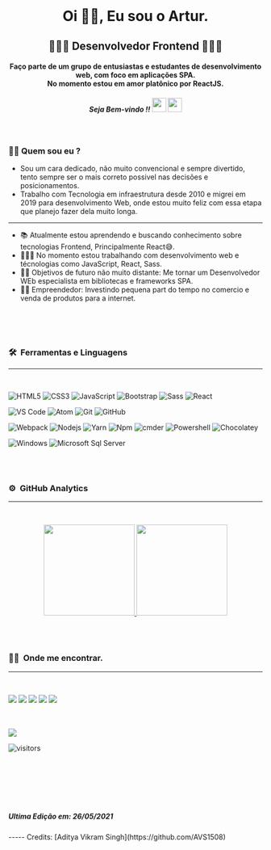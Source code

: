 
<br>
<h1 align="center">Oi 🖖🏾, Eu sou o Artur.</h1>
<h2 align="center"> 👨🏾‍💻 Desenvolvedor Frontend 👨🏾‍💻 </h2>
<h4 align="center">
  Faço parte de um grupo de entusiastas e estudantes de desenvolvimento web, com foco em aplicações SPA.<br>
  No momento estou em amor platônico por ReactJS.
  <br>
</h4>
<h5 align="center"> Seja Bem-vindo !!   <img src="https://media.giphy.com/media/hvRJCLFzcasrR4ia7z/giphy.gif" width="28"> <img src="https://emojis.slackmojis.com/emojis/images/1531849430/4246/blob-sunglasses.gif?1531849430" width="28"/></h3> <h5>
<br>
  
### 🧔🏿 Quem sou eu ?
- Sou um cara dedicado, não muito convencional e sempre divertido, tento sempre ser o mais correto possivel nas decisões e posicionamentos.
- Trabalho com Tecnologia em infraestrutura desde 2010 e migrei em 2019 para desenvolvimento Web, onde estou muito feliz com essa etapa que planejo fazer dela muito longa.

---
- 📚 Atualmente estou aprendendo e buscando conhecimento sobre tecnologias Frontend, Principalmente React😅.
- 👩🏿‍💻 No momento estou trabalhando com desenvolvimento web e técnologias como JavaScript, React, Sass.
- 💪🏿 Objetivos de futuro não muito distante: Me tornar um Desenvolvedor WEb especialista em bibliotecas e frameworks SPA.
- 🤝🏿 Empreendedor: Investindo pequena part do tempo no comercio e venda de produtos para a internet. 

<br>
<br>
<br>

### 🛠 &nbsp;Ferramentas e Linguagens 
---
<br>

![HTML5](https://img.shields.io/badge/-HTML5-%23E44D27?style=flat-square&logo=html5&logoColor=ffffff)
![CSS3](https://img.shields.io/badge/-CSS3-%231572B6?style=flat-square&logo=css3)
![JavaScript](https://img.shields.io/badge/-JavaScript-%23F7DF1C?style=flat-square&logo=javascript&logoColor=000000&labelColor=%23F7DF1C&color=%23FFCE5A)
![Bootstrap](https://img.shields.io/badge/-Bootstrap-563D7C?style=flat-square&logo=Bootstrap)
![Sass](https://img.shields.io/badge/-Sass-%23CC6699?style=flat-square&logo=sass&logoColor=ffffff)
![React](https://img.shields.io/badge/-React-61DAFB?style=flat-square&logo=react&logoColor=ffffff)

![VS Code](http://img.shields.io/badge/-VS%20Code-007ACC?style=flat-square&logo=visual-studio-code&logoColor=ffffff)
![Atom](https://img.shields.io/badge/-Atom-31df80?style=flat-square&logo=atom&logoColor=000000)
![Git](https://img.shields.io/badge/-Git-%23F05032?style=flat-square&logo=git&logoColor=%23ffffff)
![GitHub](https://img.shields.io/badge/-GitHub-181717?style=flat-square&logo=github)

![Webpack](https://img.shields.io/badge/-Webpack-ffffff?style=flat-square&logo=web-pack)
![Nodejs](https://img.shields.io/badge/-Nodejs-339933?style=flat-square&logo=Node.js&logoColor=ffffff)
![Yarn](https://img.shields.io/badge/-Yarn-ffffff?style=flat-square&logo=yarn)
![Npm](https://img.shields.io/badge/-npm-CB3837?style=flat-square&logo=npm)
![cmder](https://img.shields.io/badge/-cmder-181717?style=flat-square)
![Powershell](http://img.shields.io/badge/-Powershell-5391FE?style=flat-square&logo=powershell&logoColor=ffffff)
![Chocolatey](https://img.shields.io/badge/-Chocolatey-6a2d12?style=flat-square&logo=chocolatey)

![Windows](http://img.shields.io/badge/-Windows-0078D6?style=flat-square&logo=windows&logoColor=ffffff)
![Microsoft Sql Server](https://img.shields.io/badge/-Sql%20Server-CC2927?style=flat-square&logo=microsoft-sql-server&logoColor=ffffff)

<br>
<br>

### ⚙️ &nbsp;GitHub Analytics
---
<br>
<p align="center">
<a href="https://github.com/AVS1508">
  <img height="180em" src="https://github-readme-stats-eight-theta.vercel.app/api?username=arturribeiro01&show_icons=true&theme=algolia&include_all_commits=true&count_private=true"/>
  <img height="180em" src="https://github-readme-stats-eight-theta.vercel.app/api/top-langs/?username=arturribeiro01&layout=compact&langs_count=8&theme=algolia"/>
</a>
</p>

<br>
<br>

### 🤝🏻 &nbsp;Onde me encontrar.
---
<br>
<p align="left">
<a href="https://www.linkedin.com/in/artur-ribeiro01/"><img src="https://img.shields.io/badge/-Artur%20Ribeiro-0077B5?style=flat-square&logo=Linkedin&logoColor=white"/></a>
<a href="mailto:profissional.arturrc@gmail.com"><img src="https://img.shields.io/badge/-profissional.arturrc@gmail.com-D14836?style=flat-square&logo=Gmail&logoColor=white"/></a>
<a href="https://www.instagram.com/oartur_ribeiro/"><img src="https://img.shields.io/badge/-@oartur_ribeiro-E4405F?style=flat-square&logo=Instagram&logoColor=white"/></a>
<a href="https://www.facebook.com/arturzinhosp/"><img src="https://img.shields.io/badge/-@Artur_Ribeiro-1769FF?style=flat-square&logo=Facebook&logoColor=white"/></a>
<a href="https://twitter.com/arturzinho_sp"><img src="https://img.shields.io/badge/-@Arturzinho_SP-61DAFB?style=flat-square&logo=Twitter&logoColor=white"/></a>
</p>

<br>
<br>

<img src="https://img.icons8.com/bubbles/100/000000/futurama-bender.png"/>
 
![visitors](https://visitor-badge.laobi.icu/badge?page_id=ArturRibeiro01.ArturRibeiro01)


<br><br><br><br><br>
<h5>Ultima Edição em: 26/05/2021</h5>
-----
Credits: [Aditya Vikram Singh](https://github.com/AVS1508)
